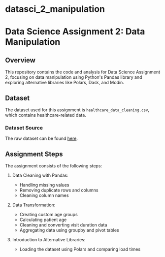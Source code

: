 # datasci_2_manipulation

# Data Science Assignment 2: Data Manipulation

## Overview
This repository contains the code and analysis for Data Science Assignment 2, focusing on data manipulation using Python's Pandas library and exploring alternative libraries like Polars, Dask, and Modin.

## Dataset
The dataset used for this assignment is `healthcare_data_cleaning.csv`, which contains healthcare-related data.

### Dataset Source
The raw dataset can be found [here](https://raw.githubusercontent.com/hantswilliams/HHA_507_2023/main/WK2/data/healthcare_data_cleaning.csv).

## Assignment Steps
The assignment consists of the following steps:

1. Data Cleaning with Pandas:
   - Handling missing values
   - Removing duplicate rows and columns
   - Cleaning column names

2. Data Transformation:
   - Creating custom age groups
   - Calculating patient age
   - Cleaning and converting visit duration data
   - Aggregating data using groupby and pivot tables

3. Introduction to Alternative Libraries:
   - Loading the dataset using Polars and comparing load times


